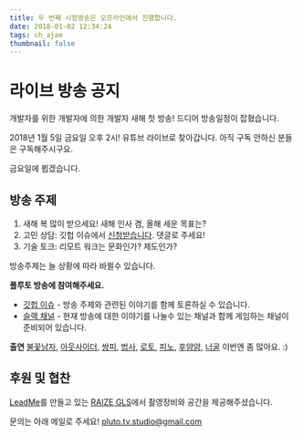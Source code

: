 ```yaml
---
title: 두 번째 시험방송은 오프라인에서 진행합니다.
date: 2018-01-02 12:34:24
tags: ch_ajae
thumbnail: false
---
```


# 라이브 방송 공지

개발자를 위한 개발자에 의한 개발자 새해 첫 방송! 
드디어 방송일정이 잡혔습니다. 

2018년 1월 5일 금요일 오후 2시!
유튜브 라이브로 찾아갑니다. 아직 구독 안하신 분들은 구독해주시구요. 

금요일에 뵙겠습니다. 

## 방송 주제
1. 새해 복 많이 받으세요! 새해 인사 겸, 올해 세운 목표는? 
1. 고민 상담: 깃헙 이슈에서 [신청받습니다][9]. 댓글로 주세요!
1. 기술 토크: 리모트 워크는 문화인가? 제도인가?

방송주제는 늘 상황에 따라 바뀔수 있습니다. 

**플루토 방송에 참여해주세요.**
- [깃헙 이슈][9] - 방송 주제와 관련된 이야기를 함께 토론하실 수 있습니다.
- [슬랙 채널][10] - 현재 방송에 대한 이야기를 나눌수 있는 채널과 함께 게임하는 채널이 준비되어 있습니다.

**출연**
[불꽃남자][1], [아웃사이더][2], [쌍피][3], [법사][4], [로토][5], [피노][6], [후얌얌][7], [너굴][8]
이번엔 좀 많아요. :)

## 후원 및 협찬
[LeadMe](https://www.leadme.today/)를 만들고 있는 [RAIZE GLS](https://www.facebook.com/RAIZEGLS/)에서 촬영장비와 공간을 제공해주셨습니다. 

문의는 아래 메일로 주세요!
[pluto.tv.studio@gmail.com](mailto:pluto.tv.studio@gmail.com)

[1]:https://github.com/miconblog
[2]:https://github.com/outsideris
[3]:https://github.com/J2P
[4]:https://github.com/asbubam
[5]:https://github.com/rotoshine
[6]:https://github.com/pineoc
[7]:https://github.com/ecleya
[8]:https://github.com/raccoonyy
[9]:https://github.com/studiopluto/home/issues/20
[10]:https://join.slack.com/t/plutostudio/shared_invite/enQtMjkxODYzNjAwOTE5LTJiOTU5ZTg4OTk1ZDQxMTZmZWFmNDk3ZGQ5MzgxZmJmMTQ5N2U0N2JkNzI2NjIwMjUwN2YzMTcwMzViOGFlMmY
